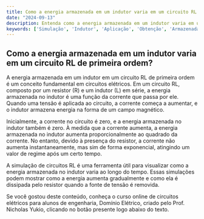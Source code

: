 ```yaml
---
title: Como a energia armazenada em um indutor varia em um circuito RL de primeira ordem?
date: "2024-09-13"
description: Entenda como a energia armazenada em um indutor varia em um circuito RL de primeira ordem.
keywords: ['Simulação', 'Indutor', 'Aplicação', 'Obtenção', 'Armazenada', 'RL', 'variável']
---
```


## Como a energia armazenada em um indutor varia em um circuito RL de primeira ordem?

A energia armazenada em um indutor em um circuito RL de primeira ordem é um conceito fundamental em circuitos elétricos. Em um circuito RL, composto por um resistor (R) e um indutor (L) em série, a energia armazenada no indutor é uma função da corrente que passa por ele. Quando uma tensão é aplicada ao circuito, a corrente começa a aumentar, e o indutor armazena energia na forma de um campo magnético.

Inicialmente, a corrente no circuito é zero, e a energia armazenada no indutor também é zero. À medida que a corrente aumenta, a energia armazenada no indutor aumenta proporcionalmente ao quadrado da corrente. No entanto, devido à presença do resistor, a corrente não aumenta instantaneamente, mas sim de forma exponencial, atingindo um valor de regime após um certo tempo.

A simulação de circuitos RL é uma ferramenta útil para visualizar como a energia armazenada no indutor varia ao longo do tempo. Essas simulações podem mostrar como a energia aumenta gradualmente e como ela é dissipada pelo resistor quando a fonte de tensão é removida.

Se você gostou deste conteúdo, conheça o curso online de circuitos elétricos para alunos de engenharia, Domínio Elétrico, criado pelo Prof. Nicholas Yukio, clicando no botão presente logo abaixo do texto.